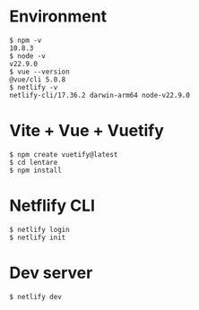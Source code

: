 # Environment

    $ npm -v
    10.8.3
    $ node -v
    v22.9.0
    $ vue --version
    @vue/cli 5.0.8
    $ netlify -v
    netlify-cli/17.36.2 darwin-arm64 node-v22.9.0

# Vite + Vue + Vuetify

    $ npm create vuetify@latest
    $ cd lentare
    $ npm install

# Netflify CLI

    $ netlify login
    $ netlify init

# Dev server

    $ netlify dev
